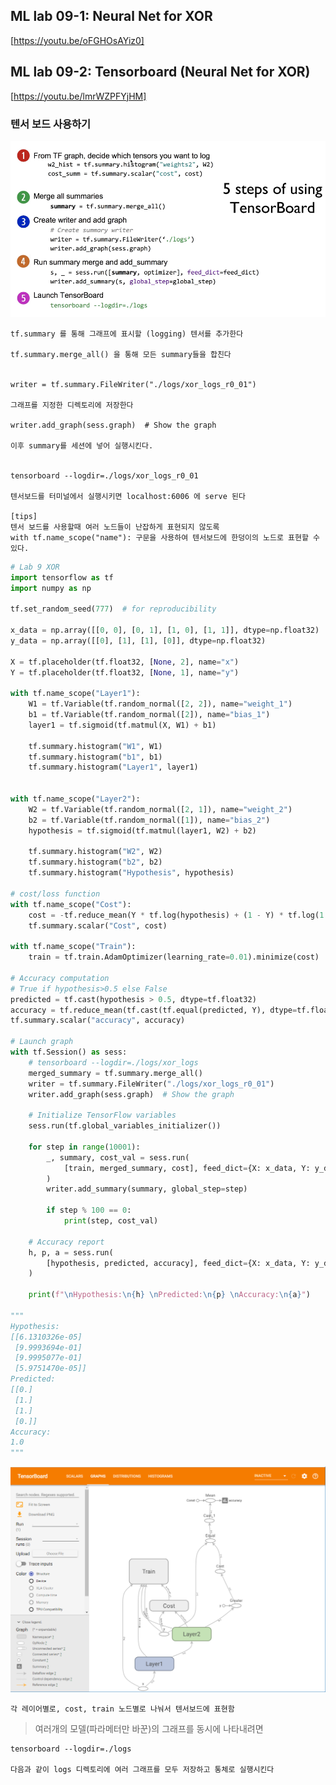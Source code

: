 ## ML lab 09-1: Neural Net for XOR
[https://youtu.be/oFGHOsAYiz0]


## ML lab 09-2: Tensorboard (Neural Net for XOR)
[https://youtu.be/lmrWZPFYjHM]

### 텐서 보드 사용하기

![img](img/lab09-01.png)

    tf.summary 를 통해 그래프에 표시할 (logging) 텐서를 추가한다

    tf.summary.merge_all() 을 통해 모든 summary들을 합친다


    writer = tf.summary.FileWriter("./logs/xor_logs_r0_01")

    그래프를 지정한 디렉토리에 저장한다

    writer.add_graph(sess.graph)  # Show the graph

    이후 summary를 세션에 넣어 실행시킨다.


    tensorboard --logdir=./logs/xor_logs_r0_01 

    텐서보드를 터미널에서 실행시키면 localhost:6006 에 serve 된다

    [tips]
    텐서 보드를 사용할때 여러 노드들이 난잡하게 표현되지 않도록
    with tf.name_scope("name"): 구문을 사용하여 텐서보드에 한덩이의 노드로 표현할 수 있다.


```py
# Lab 9 XOR
import tensorflow as tf
import numpy as np

tf.set_random_seed(777)  # for reproducibility

x_data = np.array([[0, 0], [0, 1], [1, 0], [1, 1]], dtype=np.float32)
y_data = np.array([[0], [1], [1], [0]], dtype=np.float32)

X = tf.placeholder(tf.float32, [None, 2], name="x")
Y = tf.placeholder(tf.float32, [None, 1], name="y")

with tf.name_scope("Layer1"):
    W1 = tf.Variable(tf.random_normal([2, 2]), name="weight_1")
    b1 = tf.Variable(tf.random_normal([2]), name="bias_1")
    layer1 = tf.sigmoid(tf.matmul(X, W1) + b1)

    tf.summary.histogram("W1", W1)
    tf.summary.histogram("b1", b1)
    tf.summary.histogram("Layer1", layer1)


with tf.name_scope("Layer2"):
    W2 = tf.Variable(tf.random_normal([2, 1]), name="weight_2")
    b2 = tf.Variable(tf.random_normal([1]), name="bias_2")
    hypothesis = tf.sigmoid(tf.matmul(layer1, W2) + b2)

    tf.summary.histogram("W2", W2)
    tf.summary.histogram("b2", b2)
    tf.summary.histogram("Hypothesis", hypothesis)

# cost/loss function
with tf.name_scope("Cost"):
    cost = -tf.reduce_mean(Y * tf.log(hypothesis) + (1 - Y) * tf.log(1 - hypothesis))
    tf.summary.scalar("Cost", cost)

with tf.name_scope("Train"):
    train = tf.train.AdamOptimizer(learning_rate=0.01).minimize(cost)

# Accuracy computation
# True if hypothesis>0.5 else False
predicted = tf.cast(hypothesis > 0.5, dtype=tf.float32)
accuracy = tf.reduce_mean(tf.cast(tf.equal(predicted, Y), dtype=tf.float32))
tf.summary.scalar("accuracy", accuracy)

# Launch graph
with tf.Session() as sess:
    # tensorboard --logdir=./logs/xor_logs
    merged_summary = tf.summary.merge_all()
    writer = tf.summary.FileWriter("./logs/xor_logs_r0_01")
    writer.add_graph(sess.graph)  # Show the graph

    # Initialize TensorFlow variables
    sess.run(tf.global_variables_initializer())

    for step in range(10001):
        _, summary, cost_val = sess.run(
            [train, merged_summary, cost], feed_dict={X: x_data, Y: y_data}
        )
        writer.add_summary(summary, global_step=step)

        if step % 100 == 0:
            print(step, cost_val)

    # Accuracy report
    h, p, a = sess.run(
        [hypothesis, predicted, accuracy], feed_dict={X: x_data, Y: y_data}
    )
    
    print(f"\nHypothesis:\n{h} \nPredicted:\n{p} \nAccuracy:\n{a}")

"""
Hypothesis:
[[6.1310326e-05]
 [9.9993694e-01]
 [9.9995077e-01]
 [5.9751470e-05]] 
Predicted:
[[0.]
 [1.]
 [1.]
 [0.]] 
Accuracy:
1.0
"""
```

![img](img/lab09-02.png)

    각 레이어별로, cost, train 노드별로 나눠서 텐서보드에 표현함


> 여러개의 모델(파라메터만 바꾼)의 그래프를 동시에 나타내려면

    tensorboard --logdir=./logs

    다음과 같이 logs 디렉토리에 여러 그래프를 모두 저장하고 통체로 실행시킨다